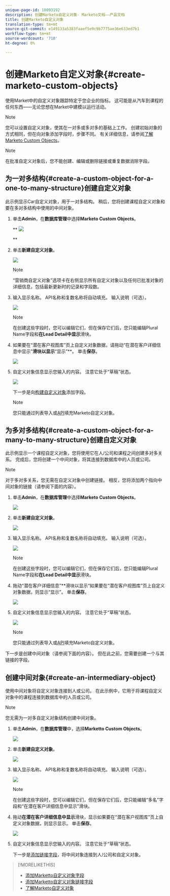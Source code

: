 ```yaml
---
unique-page-id: 10093192
description: 创建Marketo自定义对象- Marketo文档——产品文档
title: 创建Marketo自定义对象
translation-type: tm+mt
source-git-commit: e149133a5383faaef5e9c9b7775ae36e633ed7b1
workflow-type: tm+mt
source-wordcount: '710'
ht-degree: 0%

---
```



# 创建Marketo自定义对象{#create-marketo-custom-objects}

使用Market中的自定义对象跟踪特定于您企业的指标。 这可能是从汽车到课程的任何东西——无论您想在Market中建模以运行活动。

>[!NOTE]
>
>您可以设置自定义对象，使其在一对多或多对多的基础上工作。 创建初始对象的方式相同，但在向对象添加字段时，步骤不同。 有关详细信息，请参阅[了解Marketo Custom Objects](understanding-marketo-custom-objects.md)。

>[!NOTE]
>
>在批准自定义对象后，您不能创建、编辑或删除链接或重复数据消除字段。

## 为一对多结构{#create-a-custom-object-for-a-one-to-many-structure}创建自定义对象

此示例显示Car自定义对象，用于一对多结构。 稍后，您将创建课程自定义对象和要在多对多结构中使用的中间对象。

1. 单击&#x200B;**Admin**，在&#x200B;**数据库管理**&#x200B;中选择&#x200B;**Marketo Custom Objects**。

   ** ![](assets/image2016-1-18-13-3a12-3a19.png)

   **

1. 单击&#x200B;**新建自定义对象**。

   ![](assets/image2016-5-18-16-3a28-3a4.png)

   >[!NOTE]
   >
   >“营销商自定义对象”选项卡在右侧显示所有自定义对象以及任何已批准对象的详细信息，包括最新更新时的记录和字段数。

1. 输入显示名称。 API名称和复数名称将自动填充。 输入说明（可选）。

   ![](assets/image2015-9-15-16-3a29-3a17.png)

   >[!NOTE]
   >
   >在创建这些字段时，您可以编辑它们，但在保存它们后，您只能编辑Plural Name字段和&#x200B;**在Lead Detail中显示**&#x200B;滑块。

1. 如果要在“潜在客户视图库”页上自定义对象数据，请拖动“在潜在客户详细信息中显示”**滑块以显示&#x200B;**“显示”**。 单击&#x200B;**保存**。

   ![](assets/image2015-9-15-16-3a32-3a2.png)

1. 自定义对象信息显示您输入的内容。 注意它处于“草稿”状态。

   ![](assets/image2015-9-15-16-3a38-3a22.png)

   下一步是向[构建自定义对象](add-marketo-custom-object-fields.md)添加字段。

   >[!NOTE]
   >
   >您只能通过列表导入或[API](http://developers.marketo.com/documentation/rest/)填充Marketo自定义对象。

## 为多对多结构{#create-a-custom-object-for-a-many-to-many-structure}创建自定义对象

此示例显示一个课程自定义对象，您将使用它在人/公司和课程之间创建多对多关系。 完成后，您将创建一个中间对象，将其连接到数据库中的人员或公司。

>[!NOTE]
>
>对于多对多关系，您无需在自定义对象中创建链接。 相反，您将添加两个指向中间对象的链接（请参阅下面的内容）。

1. 单击&#x200B;**Admin**，在&#x200B;**数据库管理**&#x200B;中选择&#x200B;**Marketo Custom Objects**。

   ![](assets/image2016-1-18-13-3a16-3a25.png)

1. 单击&#x200B;**新建自定义对象**。

   ![](assets/image2016-5-18-16-3a32-3a42.png)

1. 输入显示名称。 API名称和复数名称将自动填充。 输入说明（可选）。

   ![](assets/image2016-1-14-13-3a38-3a46.png)

   >[!NOTE]
   >
   >在创建这些字段时，您可以编辑它们，但在保存它们后，您只能编辑Plural Name字段和&#x200B;**在Lead Detail中显示**&#x200B;滑块。

1. 拖动“潜在客户详细信息”**滑块以显示“如果要在“潜在客户视图库”页上自定义对象数据，则显示“显示”。 单击&#x200B;**保存**。

   ![](assets/image2016-1-14-13-3a42-3a56.png)

1. 自定义对象信息显示您输入的内容。 注意它处于“草稿”状态。

   ![](assets/image2016-1-18-8-3a38-3a58.png)

   >[!NOTE]
   >
   >您只能通过列表导入或[API](http://developers.marketo.com/documentation/rest/)填充Marketo自定义对象。

下一步是创建中间对象（请参阅下面的内容）。 但在此之前，您需要创建一个与其链接的字段。

## 创建中间对象{#create-an-intermediary-object}

使用中间对象将自定义对象连接到人或公司。 在此示例中，它用于将课程自定义对象中的课程连接到数据库中的人员或公司。

>[!NOTE]
>
>您无需为一对多自定义对象结构创建中间对象。

1. 单击&#x200B;**Admin**，在&#x200B;**数据库管理**&#x200B;中，选择&#x200B;**Marketto Custom Objects**。

   ![](assets/image2016-1-18-13-3a17-3a40.png)

1. 单击&#x200B;**新建自定义对象**。

   ![](assets/image2016-5-18-16-3a33-3a16.png)

1. 输入显示名称。 API名称和复数名称将自动填充。 输入说明（可选）。

   ![](assets/image2016-1-14-14-3a10-3a44.png)

   >[!NOTE]
   >
   >在创建这些字段时，您可以编辑它们，但在保存它们后，您只能编辑“多名”字段和“在潜在客户详细信息中显示”滑块。

1. 拖动&#x200B;**在潜在客户详细信息中显示**&#x200B;滑块，显示如果要在“潜在客户视图库”页上自定义对象数据，则显示显示。 单击&#x200B;**保存**。

   ![](assets/image2016-1-14-14-3a12-3a49.png)

1. 自定义对象信息显示您输入的内容。 注意它处于“草稿”状态。

   下一步是[添加链接字段](add-marketo-custom-object-link-fields.md)，将中间对象连接到人/公司和自定义对象。

>[!MORELIKETHIS]
>
>* [添加Marketto自定义对象字段](add-marketo-custom-object-fields.md)
>* [添加Marketto自定义对象链接字段](add-marketo-custom-object-link-fields.md)
>* [了解Marketo自定义对象](understanding-marketo-custom-objects.md)

>



